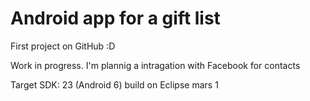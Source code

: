 # Android app for a gift list
First project on GitHub :D

Work in progress. I'm plannig a intragation with Facebook for contacts

Target SDK: 23 (Android 6)
build on Eclipse mars 1
